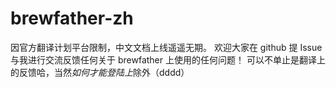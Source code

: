 # brewfather-zh
因官方翻译计划平台限制，中文文档上线遥遥无期。
欢迎大家在 github 提 Issue 与我进行交流反馈任何关于 brewfather 上使用的任何问题！
可以不单止是翻译上的反馈哈，当然*如何才能登陆上*除外（dddd）
